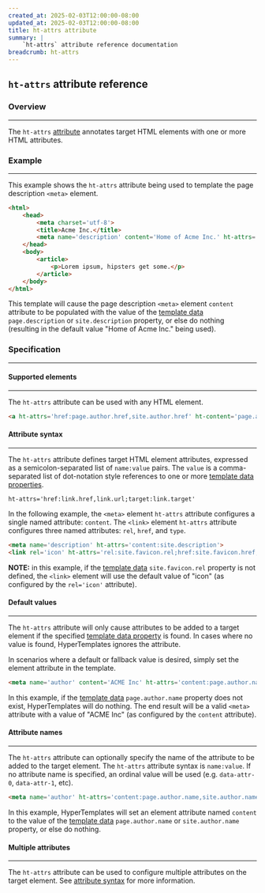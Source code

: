 ```yaml
---
created_at: 2025-02-03T12:00:00-08:00
updated_at: 2025-02-03T12:00:00-08:00
title: ht-attrs attribute
summary: |
    `ht-attrs` attribute reference documentation
breadcrumb: ht-attrs
---
```


## `ht-attrs` attribute reference

<auto-toc selectors='h3,h4,h5,h6'></auto-toc>

### Overview 
------------
The `ht-attrs` [attribute] annotates target HTML elements with one or more HTML attributes.

### Example
-----------


This example shows the `ht-attrs` attribute being used to template the page description `<meta>` element.

<code-snippet ht-block filename='layout.html' highlight='5' with-line-numbers>

```html
<html>
    <head>
        <meta charset='utf-8'>
        <title>Acme Inc.</title>
        <meta name='description' content='Home of Acme Inc.' ht-attrs='content:site.description'>
    </head>
    <body>
        <article>
            <p>Lorem ipsum, hipsters get some.</p>
        </article>
    </body>
</html>
```

</code-snippet>

This template will cause the page description `<meta>` element `content` attribute to be populated with the value of the [template data] `page.description` or `site.description` property, or else do nothing (resulting in the default value "Home of Acme Inc." being used).

### Specification
-----------------

#### Supported elements
-----------------------

The `ht-attrs` attribute can be used with any HTML element.

```html
<a ht-attrs='href:page.author.href,site.author.href' ht-content='page.author.name'></a>
```

#### Attribute syntax
---------------------

The `ht-attrs` attribute defines target HTML element attributes, expressed as a semicolon-separated list of `name:value` pairs.
The `value` is a comma-separated list of dot-notation style references to one or more [template data properties].

```plaintext
ht-attrs='href:link.href,link.url;target:link.target'
```

In the following example, the `<meta>` element `ht-attrs` attribute configures a single named attribute: `content`.
The `<link>` element `ht-attrs` attribute configures three named attributes: `rel`, `href`, and `type`.

```html
<meta name='description' ht-attrs='content:site.description'>
<link rel='icon' ht-attrs='rel:site.favicon.rel;href:site.favicon.href;type:site.favicon.type'>
```

<doc-quote ht-block notice>

**NOTE:** in this example, if the [template data] `site.favicon.rel` property is not defined, the `<link>` element will use the default value of "icon" (as configured by the `rel='icon'` attribute).

</doc-quote>

#### Default values
-------------------

The `ht-attrs` attribute will only cause attributes to be added to a target element if the specified [template data property] is found.
In cases where no value is found, HyperTemplates ignores the attribute.

In scenarios where a default or fallback value is desired, simply set the element attribute in the template.

```html
<meta name='author' content='ACME Inc' ht-attrs='content:page.author.name'>
```

In this example, if the [template data] `page.author.name` property does not exist, HyperTemplates will do nothing.
The end result will be a valid `<meta>` attribute with a value of "ACME Inc" (as configured by the `content` attribute).

#### Attribute names
--------------------

The `ht-attrs` attribute can optionally specify the name of the attribute to be added to the target element.
The `ht-attrs` attribute syntax is `name:value`.
If no attribute name is specified, an ordinal value will be used (e.g. `data-attr-0`, `data-attr-1`, etc).

```html
<meta name='author' ht-attrs='content:page.author.name,site.author.name'>
```

In this example, HyperTemplates will set an element attribute named `content` to the value of the [template data] `page.author.name` or `site.author.name` property, or else do nothing.

#### Multiple attributes
------------------------

The `ht-attrs` attribute can be used to configure multiple attributes on the target element.
See [attribute syntax] for more information.


<!-- Links -->
[attribute]: https://developer.mozilla.org/en-US/docs/Web/HTML/Attributes
[template data]: /docs/reference/core/data/
[template data property]: /docs/reference/core/data/#template-data-property
[template data properties]: /docs/reference/core/data/#template-data-property
[attribute syntax]: #attribute-syntax
